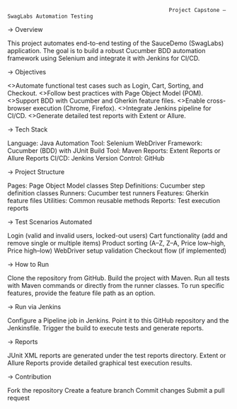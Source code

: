                                                        Project Capstone – SwagLabs Automation Testing                                                       
-> Overview

This project automates end-to-end testing of the SauceDemo (SwagLabs) application.
The goal is to build a robust Cucumber BDD automation framework using Selenium and integrate it with Jenkins for CI/CD.

-> Objectives

<>Automate functional test cases such as Login, Cart, Sorting, and Checkout.
<>Follow best practices with Page Object Model (POM).
<>Support BDD with Cucumber and Gherkin feature files.
<>Enable cross-browser execution (Chrome, Firefox).
<>Integrate Jenkins pipeline for CI/CD.
<>Generate detailed test reports with Extent or Allure.

-> Tech Stack

Language: Java
Automation Tool: Selenium WebDriver
Framework: Cucumber (BDD) with JUnit
Build Tool: Maven
Reports: Extent Reports or Allure Reports
CI/CD: Jenkins
Version Control: GitHub

-> Project Structure

Pages: Page Object Model classes
Step Definitions: Cucumber step definition classes
Runners: Cucumber test runners
Features: Gherkin feature files
Utilities: Common reusable methods
Reports: Test execution reports

-> Test Scenarios Automated

Login (valid and invalid users, locked-out users)
Cart functionality (add and remove single or multiple items)
Product sorting (A–Z, Z–A, Price low–high, Price high–low)
WebDriver setup validation
Checkout flow (if implemented)

-> How to Run

Clone the repository from GitHub.
Build the project with Maven.
Run all tests with Maven commands or directly from the runner classes.
To run specific features, provide the feature file path as an option.

-> Run via Jenkins

Configure a Pipeline job in Jenkins.
Point it to this GitHub repository and the Jenkinsfile.
Trigger the build to execute tests and generate reports.

-> Reports

JUnit XML reports are generated under the test reports directory.
Extent or Allure Reports provide detailed graphical test execution results.

-> Contribution

Fork the repository
Create a feature branch
Commit changes
Submit a pull request
